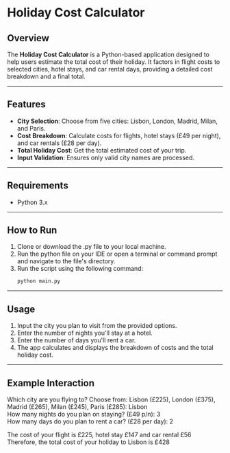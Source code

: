 # Holiday Cost Calculator  

## Overview  
The **Holiday Cost Calculator** is a Python-based application designed to help users estimate the total cost of their holiday. It factors in flight costs to selected cities, hotel stays, and car rental days, providing a detailed cost breakdown and a final total.

---

## Features  
- **City Selection**: Choose from five cities: Lisbon, London, Madrid, Milan, and Paris.  
- **Cost Breakdown**: Calculate costs for flights, hotel stays (£49 per night), and car rentals (£28 per day).  
- **Total Holiday Cost**: Get the total estimated cost of your trip.  
- **Input Validation**: Ensures only valid city names are processed.

---

## Requirements  
- Python 3.x  

---

## How to Run  
1. Clone or download the .py file to your local machine.  
2. Run the python file on your IDE or open a terminal or command prompt and navigate to the file's directory.  
3. Run the script using the following command:  
   ```bash
   python main.py

---

## Usage
1. Input the city you plan to visit from the provided options.
2. Enter the number of nights you'll stay at a hotel.
3. Enter the number of days you'll rent a car.
4. The app calculates and displays the breakdown of costs and the total holiday cost.

---
## Example Interaction
Which city are you flying to? Choose from: Lisbon (£225), London (£375), Madrid (£265), Milan (£245), Paris (£285): Lisbon  
How many nights do you plan on staying? (£49 p/n): 3  
How many days do you plan to rent a car? (£28 per day): 2  

The cost of your flight is £225, hotel stay £147 and car rental £56  
Therefore, the total cost of your holiday to Lisbon is £428 
